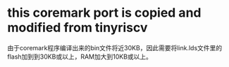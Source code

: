 # this coremark port is copied and modified from tinyriscv
由于coremark程序编译出来的bin文件将近30KB，因此需要将link.lds文件里的flash加到到30KB或以上，RAM加大到10KB或以上。
